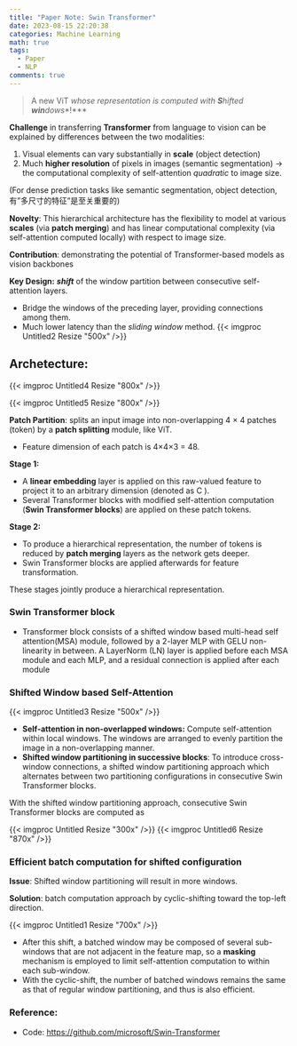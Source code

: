 ```yaml
---
title: "Paper Note: Swin Transformer"
date: 2023-08-15 22:20:38
categories: Machine Learning
math: true
tags:
  - Paper
  - NLP
comments: true
---
```




> A new ViT *whose representation is computed with **S**hifted **win**dows**!***

<!--more-->

**Challenge** in transferring **Transformer** from language to vision can be explained by differences between the two modalities:

1. Visual elements can vary substantially in **scale** (object detection)
2. Much **higher resolution** of pixels in images (semantic segmentation) → the computational complexity of self-attention *quadratic* to image size.

(For dense prediction tasks like semantic segmentation, object detection, 有”多尺寸的特征”是至关重要的)

**Novelty**: This hierarchical architecture has the flexibility to model at various **scales** (via **patch merging**) and has linear computational complexity (via self-attention computed locally) with respect to image size.

**Contribution**: demonstrating the potential of Transformer-based models as vision backbones

**Key Design:** ***shift*** of the window partition between consecutive self-attention layers.

- Bridge the windows of the preceding layer, providing connections among them.
- Much lower latency than the *sliding window* method.
{{< imgproc Untitled2 Resize "500x" />}}


## **Archetecture:** 
{{< imgproc Untitled4 Resize "800x" />}}

{{< imgproc Untitled5 Resize "800x" />}}

**Patch Partition**: splits an input image into non-overlapping 4 × 4 patches (token) by a **patch splitting** module, like ViT.

- Feature dimension of each patch is 4×4×3 = 48.


**Stage 1:** 

- A **linear embedding** layer is applied on this raw-valued feature to project it to an arbitrary dimension (denoted as C ).
- Several Transformer blocks with modified self-attention computation (**Swin Transformer blocks**) are applied on these patch tokens.

**Stage 2:**

- To produce a hierarchical representation, the number of tokens is reduced by **patch merging** layers as the network gets deeper.
- Swin Transformer blocks are applied afterwards for feature transformation.

These stages jointly produce a hierarchical representation.

### **Swin Transformer block**

- Transformer block consists of a shifted window based multi-head self attention(MSA) module, followed by a 2-layer MLP with GELU non- linearity in between. A LayerNorm (LN) layer is applied before each MSA module and each MLP, and a residual
connection is applied after each module

### **Shifted Window based Self-Attention**
 
{{< imgproc Untitled3 Resize "500x" />}}

- **Self-attention in non-overlapped windows:** Compute self-attention within local windows. The windows are arranged to evenly partition the image in a non-overlapping manner.
- **Shifted window partitioning in successive blocks**: To introduce cross-window connections, a shifted window partitioning approach which alternates between two partitioning configurations in consecutive Swin Transformer blocks.

With the shifted window partitioning approach, consecutive Swin Transformer blocks are computed as

{{< imgproc Untitled Resize "300x" />}}
	{{< imgproc Untitled6 Resize "870x" />}}


### **Efficient batch computation for shifted configuration**

**Issue**: Shifted window partitioning will result in more windows.

**Solution**: batch computation approach by cyclic-shifting toward the top-left direction.

{{< imgproc Untitled1 Resize "700x" />}}

- After this shift, a batched window may be composed of several sub-windows that are not adjacent in the feature map, so a **masking** mechanism is employed to limit self-attention computation to within each sub-window.
- With the cyclic-shift, the number of batched windows remains the same as that of regular window partitioning, and thus is also efficient.


### Reference:

- Code: https://github.com/microsoft/Swin-Transformer


    




